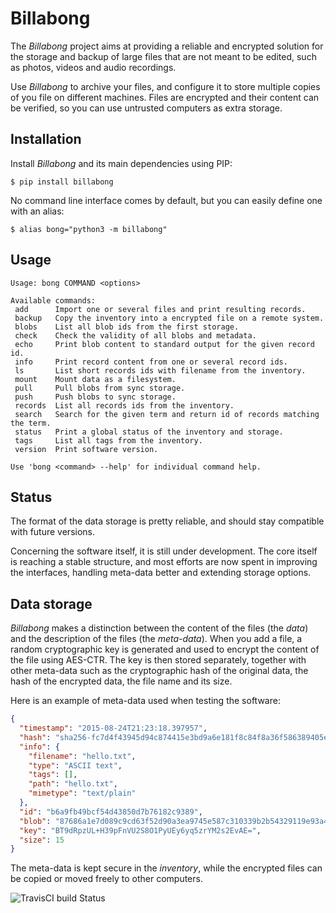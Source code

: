 # Billabong

The *Billabong* project aims at providing a reliable and encrypted solution for
the storage and backup of large files that are not meant to be edited, such
as photos, videos and audio recordings.

Use *Billabong* to archive your files, and configure it to store multiple
copies of you file on different machines. Files are encrypted and their content
can be verified, so you can use untrusted computers as extra storage.

## Installation

Install *Billabong* and its main dependencies using PIP:

```
$ pip install billabong
```

No command line interface comes by default, but you can easily define one with
an alias:

```
$ alias bong="python3 -m billabong"
```



## Usage

```
Usage: bong COMMAND <options>

Available commands:
 add      Import one or several files and print resulting records.
 backup   Copy the inventory into a encrypted file on a remote system.
 blobs    List all blob ids from the first storage.
 check    Check the validity of all blobs and metadata.
 echo     Print blob content to standard output for the given record id.
 info     Print record content from one or several record ids.
 ls       List short records ids with filename from the inventory.
 mount    Mount data as a filesystem.
 pull     Pull blobs from sync storage.
 push     Push blobs to sync storage.
 records  List all records ids from the inventory.
 search   Search for the given term and return id of records matching the term.
 status   Print a global status of the inventory and storage.
 tags     List all tags from the inventory.
 version  Print software version.

Use 'bong <command> --help' for individual command help.
```

## Status

The format of the data storage is pretty reliable, and should stay compatible
with future versions.

Concerning the software itself, it is still under development. The core itself
is reaching a stable structure, and most efforts are now spent in improving the
interfaces, handling meta-data better and extending storage options.

## Data storage

*Billabong* makes a distinction between the content of the files (the *data*)
and the description of the files (the *meta-data*). When you add a file, a
random cryptographic key is generated and used to encrypt the content of the
file using AES-CTR. The key is then stored separately, together with other
meta-data such as the cryptographic hash of the original data, the hash of the
encrypted data, the file name and its size.

Here is an example of meta-data used when testing the software:
```json
{
  "timestamp": "2015-08-24T21:23:18.397957",
  "hash": "sha256-fc7d4f43945d94c874415e3bd9a6e181f8c84f8a36f586389405e391c01e48b2",
  "info": {
    "filename": "hello.txt",
    "type": "ASCII text",
    "tags": [],
    "path": "hello.txt",
    "mimetype": "text/plain"
  },
  "id": "b6a9fb49bcf54d43850d7b76182c9389",
  "blob": "87686a1e7d089c9cd63f52d90a3ea9745e587c310339b2b54329119e93a4e669",
  "key": "BT9dRpzUL+H39pFnVU2S8O1PyUEy6yq5zrYM2s2EvAE=",
  "size": 15
}
```

The meta-data is kept secure in the *inventory*, while the encrypted files
can be copied or moved freely to other computers.

![TravisCI build Status](https://api.travis-ci.org/hoh/Billabong.svg)
